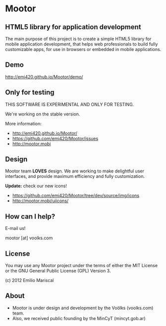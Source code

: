 # Mootor

## HTML5 library for application development

The main purpose of this project is to create a simple HTML5 library for mobile application development, that helps web professionals to build fully customizable apps, for use in browsers or embedded in mobile applications.

## Demo

http://emi420.github.io/Mootor/demo/

## Only for testing

THIS SOFTWARE IS EXPERIMENTAL AND ONLY FOR TESTING.

We're working on the stable version.

More information:

* http://emi420.github.io/Mootor/
* https://github.com/emi420/Mootor/issues
* http://mootor.mobi

## Design

Mootor team **LOVES** design. We are working to make delightful user interfaces, and provide maximum efficiency and fully customization.

**Update:** check our new icons!

* https://github.com/emi420/Mootor/tree/dev/source/img/icons
* http://mootor.mobi/uiicons/

## How can I help?

E-mail us!

mootor [at] voolks.com

## License

You may use any Mootor project under the terms of either the MIT License or the GNU General Public License (GPL) Version 3.

(c) 2012 Emilio Mariscal

## About

* Mootor is under design and development by the Voölks (voolks.com) team.
* Also, we received public founding by the MinCyT (mincyt.gob.ar)
